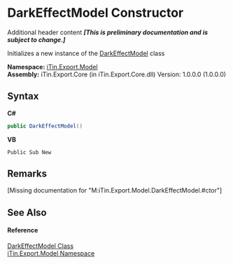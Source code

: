 # DarkEffectModel Constructor 
Additional header content _**\[This is preliminary documentation and is subject to change.\]**_

Initializes a new instance of the <a href="14892ee7-bedb-15af-9c88-4f5ae17fd389">DarkEffectModel</a> class

**Namespace:**&nbsp;<a href="ef57ffcc-e95e-b212-5a46-9aa6f5a3511f">iTin.Export.Model</a><br />**Assembly:**&nbsp;iTin.Export.Core (in iTin.Export.Core.dll) Version: 1.0.0.0 (1.0.0.0)

## Syntax

**C#**<br />
``` C#
public DarkEffectModel()
```

**VB**<br />
``` VB
Public Sub New
```


## Remarks
\[Missing <remarks> documentation for "M:iTin.Export.Model.DarkEffectModel.#ctor"\]

## See Also


#### Reference
<a href="14892ee7-bedb-15af-9c88-4f5ae17fd389">DarkEffectModel Class</a><br /><a href="ef57ffcc-e95e-b212-5a46-9aa6f5a3511f">iTin.Export.Model Namespace</a><br />